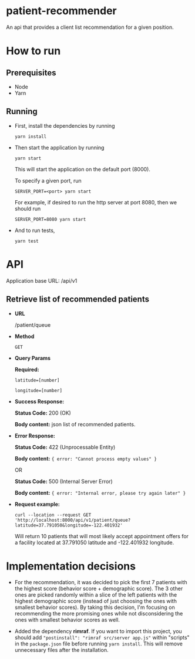 # patient-recommender

An api that provides a client list recommendation for a given position.

# How to run

## Prerequisites

- Node
- Yarn

## Running

- First, install the dependencies by running

  `yarn install`

- Then start the application by running

  `yarn start`

  This will start the application on the default port (8000).

  To specify a given port, run

  `SERVER_PORT=<port> yarn start`

  For example, if desired to run the http server at port 8080, then we should run

  `SERVER_PORT=8080 yarn start`

- And to run tests,

  `yarn test`

# API

Application base URL: /api/v1

## Retrieve list of recommended patients

- **URL**

  /patient/queue

- **Method**

  `GET`

- **Query Params**

  **Required:**

  `latitude=[number]`

  `longitude=[number]`

- **Success Response:**

  **Status Code:** 200 (OK)

  **Body content:** json list of recommended patients.

- **Error Response:**

  **Status Code:** 422 (Unprocessable Entity)

  **Body content:** `{ error: "Cannot process empty values" }`

  OR

  **Status Code:** 500 (Internal Server Error)

  **Body content:** `{ error: "Internal error, please try again later" }`

- **Request example:**

  `curl --location --request GET 'http://localhost:8000/api/v1/patient/queue?latitude=37.791050&longitude=-122.401932'`

  Will return 10 patients that will most likely accept appointment offers for a facility located at 37.791050 latitude and -122.401932 longitude.

# Implementation decisions

- For the recommendation, it was decided to pick the first 7 patients with the highest score (behavior score + demographic score). The 3 other ones are picked randomly within a slice of the left patients with the highest demographic score (instead of just choosing the ones with smallest behavior scores). By taking this decision, I'm focusing on recommending the more promising ones while not disconsidering the ones with smallest behavior scores as well.

- Added the dependency **rimraf**. If you want to import this project, you should add `"postinstall": "rimraf src/server app.js"` within "scripts" in the `package.json` file before running `yarn install`. This will remove unnecessary files after the installation.

